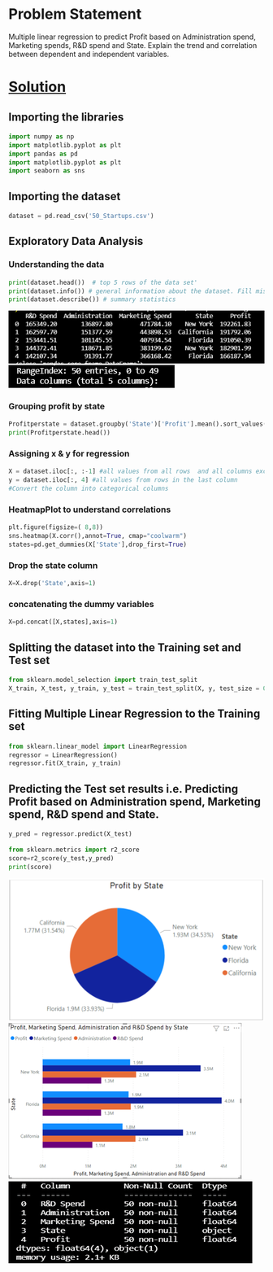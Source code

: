 # Problem Statement
Multiple linear regression to predict Profit based on Administration spend, Marketing spends, R&D spend and State. Explain the trend and correlation between dependent and independent variables.		


# [Solution](https://github.com/avixd/MultipleLinearRegressioninPython/blob/main/SolutionExplaination.pdf)

## Importing the libraries

```python
import numpy as np
import matplotlib.pyplot as plt
import pandas as pd
import matplotlib.pyplot as plt
import seaborn as sns
```


## Importing the dataset
```python
dataset = pd.read_csv('50_Startups.csv')
```

## Exploratory Data Analysis

### Understanding the data
```python
print(dataset.head())  # top 5 rows of the data set'
print(dataset.info()) # general information about the dataset. Fill missing values.
print(dataset.describe()) # summary statistics
```

![](https://github.com/avixd/dudaniavinash.github.io/blob/main/images/LR_head.png)
![](https://github.com/avixd/dudaniavinash.github.io/blob/main/images/LR_info.png)

### Grouping profit by state
```python
Profitperstate = dataset.groupby('State')['Profit'].mean().sort_values(ascending=False)
print(Profitperstate.head())
```


### Assigning x & y for regression
```python
X = dataset.iloc[:, :-1] #all values from all rows  and all columns excluding the last one
y = dataset.iloc[:, 4] #all values from rows in the last column
#Convert the column into categorical columns
```

### HeatmapPlot to understand correlations

```python
plt.figure(figsize=( 8,8))
sns.heatmap(X.corr(),annot=True, cmap="coolwarm")
states=pd.get_dummies(X['State'],drop_first=True)
```

### Drop the state column

```python
X=X.drop('State',axis=1)
```

### concatenating the dummy variables
```python
X=pd.concat([X,states],axis=1)
```


## Splitting the dataset into the Training set and Test set
```python
from sklearn.model_selection import train_test_split
X_train, X_test, y_train, y_test = train_test_split(X, y, test_size = 0.2, random_state = 0)
```


## Fitting Multiple Linear Regression to the Training set

```python
from sklearn.linear_model import LinearRegression
regressor = LinearRegression()
regressor.fit(X_train, y_train)
```
## Predicting the Test set results i.e. Predicting Profit based on Administration spend, Marketing spend, R&D spend and State.

```python
y_pred = regressor.predict(X_test)
```

```python
from sklearn.metrics import r2_score
score=r2_score(y_test,y_pred) 
print(score)
```

![](https://github.com/avixd/dudaniavinash.github.io/blob/main/images/profit.png)
![](https://github.com/avixd/dudaniavinash.github.io/blob/main/images/profit2.png)
![](https://github.com/avixd/dudaniavinash.github.io/blob/main/images/LR_null.png)

